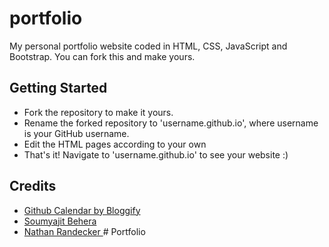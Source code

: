 # portfolio
My personal portfolio website coded in HTML, CSS, JavaScript and Bootstrap.
You can fork this and make yours.

## Getting Started
- Fork the repository to make it yours.
- Rename the forked repository to 'username.github.io', where username is your GitHub username.
- Edit the HTML pages according to your own
- That's it! Navigate to 'username.github.io' to see your website :)

## Credits
- <a href="https://github.com/Bloggify/github-calendar" target=_blank> Github Calendar by Bloggify </a>
- <a href="https://github.com/soumyajit4419/Portfolio" target=_blank> Soumyajit Behera </a>
- <a href="https://github.com/nrandecker/particle" target=_blank> Nathan Randecker </a>
#   P o r t f o l i o  
 